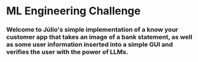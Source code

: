 # ML Engineering Challenge

### Welcome to Júlio's simple implementation of a know your customer app that takes an image of a bank statement, as well as some user information inserted into a simple GUI and verifies the user with the power of LLMs. 